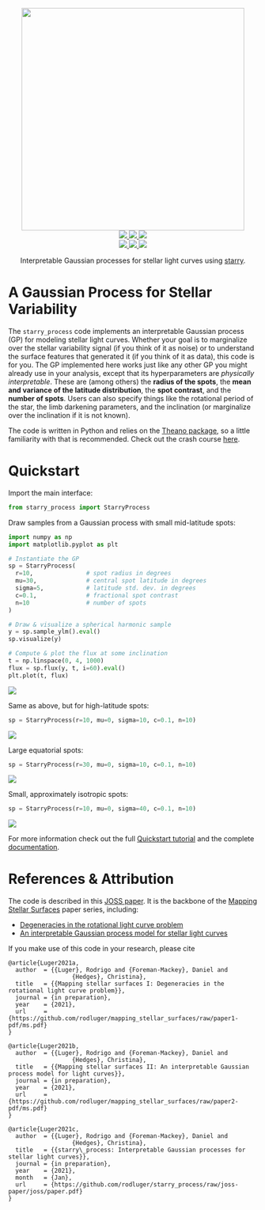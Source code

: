 <p align="center">
  <img width="450" src="https://raw.githubusercontent.com/rodluger/starry_process/master/starry_process.gif"/>
  <br/>
  <a href="https://github.com/rodluger/starry_process/actions?query=workflow%3Atests">
    <img src="https://github.com/rodluger/starry_process/workflows/tests/badge.svg"/>
  </a>
  <a href="https://luger.dev/starry_process">
    <img src="https://github.com/rodluger/starry_process/workflows/docs/badge.svg"/>
  </a>
  <a href="https://github.com/rodluger/starry_process/raw/joss-paper/joss/paper.pdf">
    <img src="https://github.com/rodluger/starry_process/workflows/joss%20paper/badge.svg"/>
  </a>
  <br/>
  <a href="http://starry-process.flatironinstitute.org">
    <img src="https://img.shields.io/badge/web-app-orange.svg?style=flat"/>
  </a>
  <a href="https://github.com/rodluger/mapping_stellar_surfaces/raw/paper1-pdf/ms.pdf">
    <img src="https://img.shields.io/badge/read-paper_1-blue.svg?style=flat"/>
  </a>
  <a href="https://github.com/rodluger/mapping_stellar_surfaces/raw/paper2-pdf/ms.pdf">
    <img src="https://img.shields.io/badge/read-paper_2-blue.svg?style=flat"/>
  </a>
</p>

<p align="center">
Interpretable Gaussian processes for stellar light curves using <a href="https://github.com/rodluger/starry">starry</a>.
</p>

# A Gaussian Process for Stellar Variability

The `starry_process` code implements an interpretable Gaussian process (GP)
for modeling stellar light curves. Whether your goal is to marginalize
over the stellar variability signal (if you think of it as noise)
or to understand the surface features that generated it (if you
think of it as data), this code is for you. The GP implemented here works
just like any other GP you might already use in your analysis, except that
its hyperparameters are *physically interpretable*. These are (among others)
the **radius of the spots**, the
**mean and variance of the latitude distribution**,
the **spot contrast**, and the **number of spots**. Users can also specify
things like the rotational period of the star, the limb darkening parameters,
and the inclination (or marginalize over the inclination if it is not known).

The code is written in Python and relies on the
[Theano package](https://theano-pymc.readthedocs.io/en/stable/index.html),
so a little familiarity with that is recommended. Check out the crash
course [here](https://luger.dev/starry_process/notebooks/Quickstart.html#Compiling-theano-functions).

# Quickstart

Import the main interface:

```python
from starry_process import StarryProcess
```

Draw samples from a Gaussian process with small mid-latitude spots:

```python
import numpy as np
import matplotlib.pyplot as plt

# Instantiate the GP
sp = StarryProcess(
  r=10,               # spot radius in degrees
  mu=30,              # central spot latitude in degrees
  sigma=5,            # latitude std. dev. in degrees
  c=0.1,              # fractional spot contrast
  n=10                # number of spots
)

# Draw & visualize a spherical harmonic sample
y = sp.sample_ylm().eval()
sp.visualize(y)

# Compute & plot the flux at some inclination
t = np.linspace(0, 4, 1000)
flux = sp.flux(y, t, i=60).eval()
plt.plot(t, flux)
```

<img src="https://raw.githubusercontent.com/rodluger/starry_process/master/docs/samples_0.png"/>

Same as above, but for high-latitude spots:

```python
sp = StarryProcess(r=10, mu=0, sigma=10, c=0.1, n=10)
```

<img src="https://raw.githubusercontent.com/rodluger/starry_process/master/docs/samples_1.png"/>

Large equatorial spots:

```python
sp = StarryProcess(r=30, mu=0, sigma=10, c=0.1, n=10)
```

<img src="https://raw.githubusercontent.com/rodluger/starry_process/master/docs/samples_2.png"/>

Small, approximately isotropic spots:

```python
sp = StarryProcess(r=10, mu=0, sigma=40, c=0.1, n=10)
```

<img src="https://raw.githubusercontent.com/rodluger/starry_process/master/docs/samples_3.png"/>

For more information check out the full
[Quickstart tutorial](https://luger.dev/starry_process/notebooks/Quickstart.html) and
the complete [documentation](https://luger.dev).

# References & Attribution

The code is described in this
[JOSS paper](https://github.com/rodluger/starry_process/raw/joss-paper/joss/paper.pdf).
It is the backbone of the
[Mapping Stellar Surfaces](https://github.com/rodluger/mapping_stellar_surfaces)
paper series, including:

  - [Degeneracies in the rotational light curve problem](https://github.com/rodluger/mapping_stellar_surfaces/raw/paper1-pdf/ms.pdf)
  - [An interpretable Gaussian process model for stellar light curves](https://github.com/rodluger/mapping_stellar_surfaces/raw/paper2-pdf/ms.pdf)

If you make use of this code in your research, please cite

```
@article{Luger2021a,
  author  = {{Luger}, Rodrigo and {Foreman-Mackey}, Daniel and
                  {Hedges}, Christina},
  title   = {{Mapping stellar surfaces I: Degeneracies in the rotational light curve problem}},
  journal = {in preparation},
  year    = {2021},
  url     = {https://github.com/rodluger/mapping_stellar_surfaces/raw/paper1-pdf/ms.pdf}
}
```

```
@article{Luger2021b,
  author  = {{Luger}, Rodrigo and {Foreman-Mackey}, Daniel and
                  {Hedges}, Christina},
  title   = {{Mapping stellar surfaces II: An interpretable Gaussian process model for light curves}},
  journal = {in preparation},
  year    = {2021},
  url     = {https://github.com/rodluger/mapping_stellar_surfaces/raw/paper2-pdf/ms.pdf}
}
```

```
@article{Luger2021c,
  author  = {{Luger}, Rodrigo and {Foreman-Mackey}, Daniel and
                  {Hedges}, Christina},
  title   = {{starry\_process: Interpretable Gaussian processes for stellar light curves}},
  journal = {in preparation},
  year    = {2021},
  month   = {Jan},
  url     = {https://github.com/rodluger/starry_process/raw/joss-paper/joss/paper.pdf}
}
```
